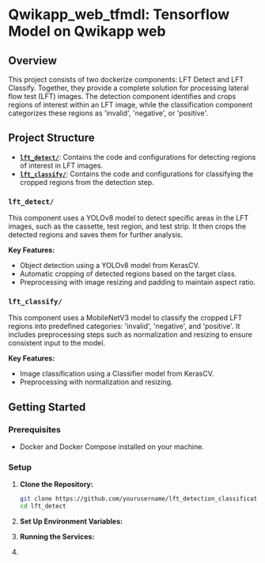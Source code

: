# Qwikapp_web_tfmdl: Tensorflow Model on Qwikapp web

## Overview
This project consists of two dockerize components: LFT Detect and LFT Classify. Together, they provide a complete solution for processing lateral flow test (LFT) images. The detection component identifies and crops regions of interest within an LFT image, while the classification component categorizes these regions as 'invalid', 'negative', or 'positive'.


## Project Structure

- **[`lft_detect/`](./lft_detect/)**: Contains the code and configurations for detecting regions of interest in LFT images.
- **[`lft_classify/`](./lft_classify/)**: Contains the code and configurations for classifying the cropped regions from the detection step.

### `lft_detect/`
This component uses a YOLOv8 model to detect specific areas in the LFT images, such as the cassette, test region, and test strip. It then crops the detected regions and saves them for further analysis.


**Key Features:**

- Object detection using a YOLOv8 model from KerasCV.
- Automatic cropping of detected regions based on the target class.
- Preprocessing with image resizing and padding to maintain aspect ratio.

### `lft_classify/`

This component uses a MobileNetV3 model to classify the cropped LFT regions into predefined categories: 'invalid', 'negative', and 'positive'. It includes preprocessing steps such as normalization and resizing to ensure consistent input to the model.

**Key Features:**

- Image classification using a Classifier model from KerasCV.
- Preprocessing with normalization and resizing.

## Getting Started

### Prerequisites

- Docker and Docker Compose installed on your machine.

### Setup

1. **Clone the Repository:**

   ```bash
   git clone https://github.com/yourusername/lft_detection_classification.git](https://github.com/hcng10/qwikapp_web_tfmdl.git
   cd lft_detect

2. **Set Up Environment Variables:**
3. **Running the Services:**
4.   
